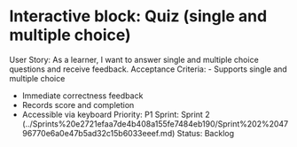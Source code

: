 # Interactive block: Quiz (single and multiple choice)

User Story: As a learner, I want to answer single and multiple choice questions and receive feedback.
Acceptance Criteria: - Supports single and multiple choice
- Immediate correctness feedback
- Records score and completion
- Accessible via keyboard
Priority: P1
Sprint: Sprint 2 (../Sprints%20e2721efaa7de4b408a155fe7484eb190/Sprint%202%204796770e6a0e47b5ad32c15b6033eeef.md)
Status: Backlog